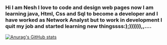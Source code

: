 ### Hi I am Nesh I love to code and design web pages now I am learning java, Html, Css and Sql to become a developer and I have worked as Network Analyst but to work in development I quit my job and started learning new thingssss:);)))))),,....

[![Anurag's GitHub stats](https://github-readme-stats.vercel.app/api?username=NeshaviMayilvel)](https://github.com/anuraghazra/github-readme-stats)
